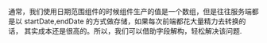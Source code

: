 通常，我们使用日期范围组件的时候组件生产的值是一个数组，但是往往服务端都是以 
startDate,endDate 的方式做存储，如果每次前端都花大量精力去转换的话，
其实成本还是很高的。所以，我们可以借助字段解构，轻松解决该问题.
